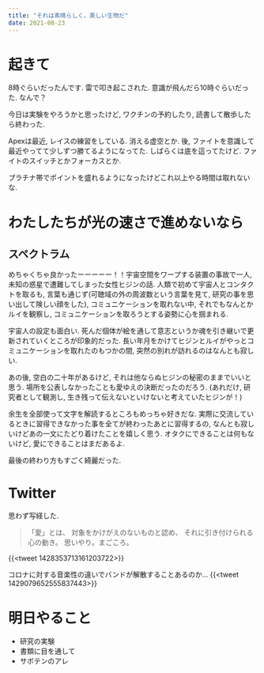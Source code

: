 ```yaml
---
title: "それは素晴らしく、美しい生物だ"
date: 2021-08-23
---
```


# 起きて
8時ぐらいだったんです. 雷で叩き起こされた. 意識が飛んだら10時ぐらいだった. なんで？

今日は実験をやろうかと思ったけど, ワクチンの予約したり, 読書して散歩したら終わった. 

Apexは最近, レイスの練習をしている. 消える虚空とか. 後, ファイトを意識して最近やってて少しずつ勝てるようになってた. しばらくは底を這ってたけど. ファイトのスイッチとかフォーカスとか.

プラチナ帯でポイントを盛れるようになったけどこれ以上やる時間は取れないな.

# わたしたちが光の速さで進めないなら
## スペクトラム
めちゃくちゃ良かったーーーーー！！宇宙空間をワープする装置の事故で一人, 未知の惑星で遭難してしまった女性ヒジンの話. 人類で初めて宇宙人とコンタクトを取るも, 言葉も通じず(可聴域の外の周波数という言葉を見て, 研究の事を思い出して険しい顔をした), コミュニケーションを取れない中, それでもなんとかルイを観察し, コミュニケーションを取ろうとする姿勢に心を掴まれる.

宇宙人の設定も面白い. 死んだ個体が絵を通して意志というか魂を引き継いで更新されていくところが印象的だった. 長い年月をかけてヒジンとルイがやっとコミュニケーションを取れたのもつかの間, 突然の別れが訪れるのはなんとも寂しい.

あの後, 空白の二十年があるけど, それは他ならぬヒジンの秘密のままでいいと思う. 場所を公表しなかったことも愛ゆえの決断だったのだろう. (あれだけ, 研究者として観測し, 生き残って伝えないといけないと考えていたヒジンが！)

余生を全部使って文字を解読するところもめっちゃ好きだな. 実際に交流しているときに習得できなかった事を全てが終わったあとに習得するの, なんとも寂しいけどあの一文にたどり着けたことを嬉しく思う. オタクにできることは何もないけど, 愛にできることはまだあるよ.

最後の終わり方もすごく綺麗だった.

# Twitter
思わず写経した.

>「愛」とは、
>対象をかけがえのないものと認め、
>それに引き付けられる心の動き。
>思いやり。まごころ。

{{<tweet 1428353713161203722>}}

コロナに対する音楽性の違いでバンドが解散することあるのか...
{{<tweet 1429079652555837443>}}

# 明日やること
- 研究の実験
- 書類に目を通して
- サボテンのアレ